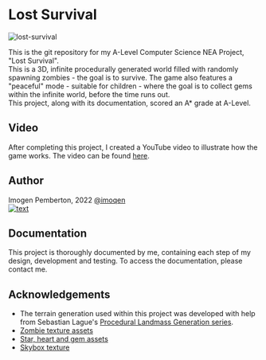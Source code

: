 # Lost Survival

![lost-survival](https://github.com/imoqen/LostSurvival/assets/69257128/a5246be8-4584-43b8-9e37-0cb49ff72017)


This is the git repository for my A-Level Computer Science NEA Project,\
 "Lost Survival".\
This is a 3D, infinite procedurally generated world filled with randomly spawning zombies - the goal is to survive. The game also features a "peaceful" mode - suitable for children - where the goal is to collect gems within the infinite world, before the time runs out.\
This project, along with its documentation, scored an A* grade at A-Level.

## Video
After completing this project, I created a YouTube video to illustrate how the game works.
The video can be found [here](https://www.youtube.com/watch?v=tlWSv2Or1Gs).

## Author

Imogen Pemberton, 2022 [@imoqen](https://www.github.com/imoqen)\
[![text](https://img.shields.io/badge/LinkedIn-0077B5?style=for-the-badge&logo=linkedin&logoColor=white)](https://www.linkedin.com/in/imogen-pemberton/)

## Documentation

This project is thoroughly documented by me, containing each step of my design, development and testing. To access the documentation, please contact me.

## Acknowledgements

 - The terrain generation used within this project was developed with help from Sebastian Lague's [Procedural Landmass Generation series](https://www.youtube.com/watch?v=wbpMiKiSKm8&list=PLFt_AvWsXl0eBW2EiBtl_sxmDtSgZBxB3).
 - [Zombie texture assets](https://assetstore.unity.com/packages/3d/characters/humanoids/cubic-people-vs-zombies-41187)
 - [Star, heart and gem assets](https://assetstore.unity.com/packages/3d/props/miscellaneous-pickup-collectible-set-80597)
- [Skybox texture](https://assetstore.unity.com/packages/2d/textures-materials/sky/free-stylized-skybox-212257)
